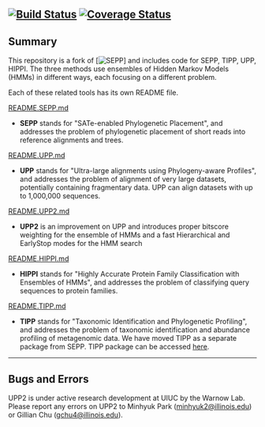 [![Build Status](https://travis-ci.org/smirarab/sepp.svg?branch=master)](https://travis-ci.org/smirarab/sepp) [![Coverage Status](https://coveralls.io/repos/github/smirarab/sepp/badge.svg?branch=master)](https://coveralls.io/github/smirarab/sepp?branch=master)
------------------------------------
Summary
------------------------------------
This repository is a fork of [![SEPP](https://github.com/smirarab/sepp)] and includes code for SEPP, TIPP, UPP, HIPPI.  The three methods use ensembles of Hidden Markov Models (HMMs) in different ways, each focusing on a different problem.

Each of these related tools has its own README file.

[README.SEPP.md](README.SEPP.md)
* **SEPP** stands for "SATe-enabled Phylogenetic Placement", and addresses the problem of phylogenetic placement of short reads into reference alignments and trees.

[README.UPP.md](README.UPP.md)
* **UPP** stands for "Ultra-large alignments using Phylogeny-aware Profiles", and addresses the problem of alignment of very large datasets, potentially containing fragmentary data. UPP can align datasets with up to 1,000,000 sequences.

[README.UPP2.md](README.UPP2.md)
* **UPP2** is an improvement on UPP and introduces proper bitscore weighting for the ensemble of HMMs and a fast Hierarchical and EarlyStop modes for the HMM search

[README.HIPPI.md](README.HIPPI.md)
* **HIPPI** stands for "Highly Accurate Protein Family Classification with Ensembles of HMMs", and addresses the problem of classifying query sequences to protein families.

[README.TIPP.md](https://github.com/TeraTrees/TIPP/)
* **TIPP** stands for "Taxonomic Identification and Phylogenetic Profiling", and addresses the problem of taxonomic identification and abundance profiling of metagenomic data. We have moved TIPP as a separate package from SEPP. TIPP package can be accessed [here](https://github.com/TeraTrees/TIPP/).

---------------------------------------------
Bugs and Errors
---------------------------------------------
UPP2 is under active research development at UIUC by the Warnow Lab. Please report any errors on UPP2 to Minhyuk Park (minhyuk2@illinois.edu) or Gillian Chu (gchu4@illinois.edu). 
